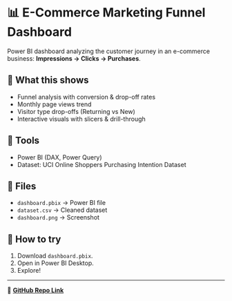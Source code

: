 # 📊 E-Commerce Marketing Funnel Dashboard

Power BI dashboard analyzing the customer journey in an e-commerce business: **Impressions → Clicks → Purchases**.  

## 🔹 What this shows
- Funnel analysis with conversion & drop-off rates  
- Monthly page views trend  
- Visitor type drop-offs (Returning vs New)  
- Interactive visuals with slicers & drill-through  

## 🔧 Tools
- Power BI (DAX, Power Query)  
- Dataset: UCI Online Shoppers Purchasing Intention Dataset  


## 📂 Files
- `dashboard.pbix` → Power BI file  
- `dataset.csv` → Cleaned dataset  
- `dashboard.png` → Screenshot  

## 🚀 How to try
1. Download `dashboard.pbix`.  
2. Open in Power BI Desktop.  
3. Explore!  

---

📌 **[GitHub Repo Link](https://github.com/Nikki2001-crypto/Ecommerce-Funnel-Dashboard)**  
